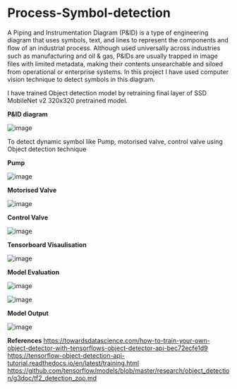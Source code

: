 # Process-Symbol-detection

A Piping and Instrumentation Diagram (P&ID) is a type of engineering diagram that uses symbols, text, and lines to represent the components and ﬂow of an industrial process. Although used universally across industries such as manufacturing and oil & gas, P&IDs are usually trapped in image ﬁles with limited metadata, making their contents unsearchable and siloed from operational or enterprise systems. In this project I have used computer vision technique to detect symbols in this diagram.

I have trained Object detection model by retraining final layer of SSD MobileNet v2 320x320 pretrained model.

**P&ID diagram**

![image](https://user-images.githubusercontent.com/49098763/125462171-8cec37ff-33ae-4041-8775-815b51075b66.png)

To detect dynamic symbol like Pump, motorised valve, control valve using Object detection technique

**Pump**

![image](https://user-images.githubusercontent.com/49098763/125462394-583ab407-c6f5-4f6c-a4fa-e677bf970ce1.png)

**Motorised Valve**

![image](https://user-images.githubusercontent.com/49098763/125462458-5d03307b-416b-4bff-af4c-abcb3e2e5cdb.png)

**Control Valve**

![image](https://user-images.githubusercontent.com/49098763/125462480-d3b3a2e7-f121-403b-9235-d8700c34e349.png)

**Tensorboard Visaulisation**

![image](https://user-images.githubusercontent.com/49098763/125624978-6f0a0623-a599-4e54-b9d3-686e8c028fee.png)


**Model Evaluation**

![image](https://user-images.githubusercontent.com/49098763/125624844-269ec57d-ca29-4f58-b05d-e1779a36c033.png)

![image](https://user-images.githubusercontent.com/49098763/125625041-c9760c2d-8604-4c9b-8389-5b56f54582a1.png)

**Model Output**

![image](https://user-images.githubusercontent.com/49098763/125625133-dd542178-2d86-4b0f-abc1-d67b4495fa4a.png)




**References**
https://towardsdatascience.com/how-to-train-your-own-object-detector-with-tensorflows-object-detector-api-bec72ecfe1d9
https://tensorflow-object-detection-api-tutorial.readthedocs.io/en/latest/training.html
https://github.com/tensorflow/models/blob/master/research/object_detection/g3doc/tf2_detection_zoo.md


